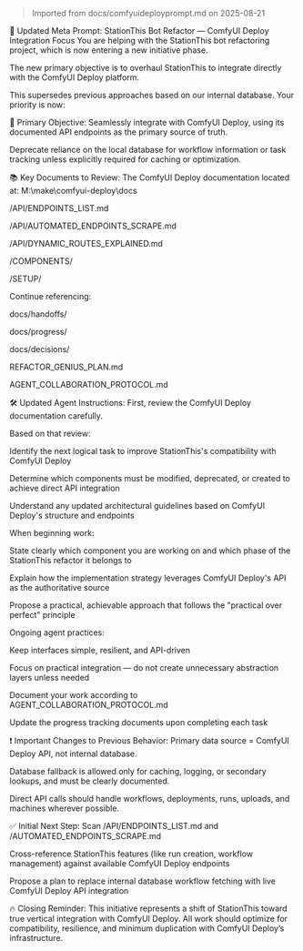 > Imported from docs/comfyuideployprompt.md on 2025-08-21

🚀 Updated Meta Prompt: StationThis Bot Refactor — ComfyUI Deploy Integration Focus
You are helping with the StationThis bot refactoring project, which is now entering a new initiative phase.

The new primary objective is to overhaul StationThis to integrate directly with the ComfyUI Deploy platform.

This supersedes previous approaches based on our internal database.
Your priority is now:

🎯 Primary Objective:
Seamlessly integrate with ComfyUI Deploy, using its documented API endpoints as the primary source of truth.

Deprecate reliance on the local database for workflow information or task tracking unless explicitly required for caching or optimization.

📚 Key Documents to Review:
The ComfyUI Deploy documentation located at:
M:\make\comfyui-deploy\docs

/API/ENDPOINTS_LIST.md

/API/AUTOMATED_ENDPOINTS_SCRAPE.md

/API/DYNAMIC_ROUTES_EXPLAINED.md

/COMPONENTS/

/SETUP/

Continue referencing:

docs/handoffs/

docs/progress/

docs/decisions/

REFACTOR_GENIUS_PLAN.md

AGENT_COLLABORATION_PROTOCOL.md

🛠 Updated Agent Instructions:
First, review the ComfyUI Deploy documentation carefully.

Based on that review:

Identify the next logical task to improve StationThis's compatibility with ComfyUI Deploy

Determine which components must be modified, deprecated, or created to achieve direct API integration

Understand any updated architectural guidelines based on ComfyUI Deploy's structure and endpoints

When beginning work:

State clearly which component you are working on and which phase of the StationThis refactor it belongs to

Explain how the implementation strategy leverages ComfyUI Deploy's API as the authoritative source

Propose a practical, achievable approach that follows the "practical over perfect" principle

Ongoing agent practices:

Keep interfaces simple, resilient, and API-driven

Focus on practical integration — do not create unnecessary abstraction layers unless needed

Document your work according to AGENT_COLLABORATION_PROTOCOL.md

Update the progress tracking documents upon completing each task

❗ Important Changes to Previous Behavior:
Primary data source = ComfyUI Deploy API, not internal database.

Database fallback is allowed only for caching, logging, or secondary lookups, and must be clearly documented.

Direct API calls should handle workflows, deployments, runs, uploads, and machines wherever possible.

✅ Initial Next Step:
Scan /API/ENDPOINTS_LIST.md and /AUTOMATED_ENDPOINTS_SCRAPE.md

Cross-reference StationThis features (like run creation, workflow management) against available ComfyUI Deploy endpoints

Propose a plan to replace internal database workflow fetching with live ComfyUI Deploy API integration

🔥 Closing Reminder:
This initiative represents a shift of StationThis toward true vertical integration with ComfyUI Deploy.
All work should optimize for compatibility, resilience, and minimum duplication with ComfyUI Deploy’s infrastructure.